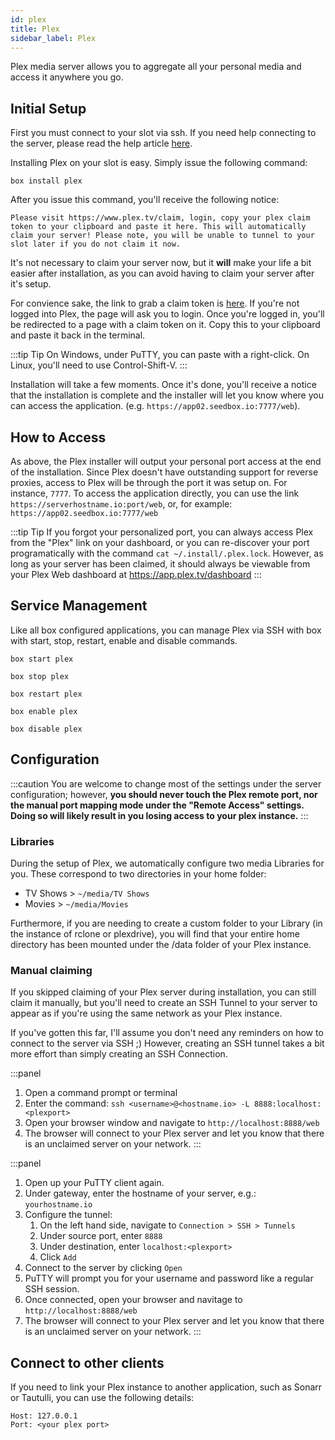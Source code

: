 ```yaml
---
id: plex
title: Plex
sidebar_label: Plex
---
```


Plex media server allows you to aggregate all your personal media and access it anywhere you go.

## Initial Setup

First you must connect to your slot via ssh. If you need help connecting to the server, please read the help article [here](../getting-started/how-do-i-connect.md).

Installing Plex on your slot is easy. Simply issue the following command:

```plaintext main
box install plex
```

After you issue this command, you'll receive the following notice:

```plaintext main wrap
Please visit https://www.plex.tv/claim, login, copy your plex claim token to your clipboard and paste it here. This will automatically claim your server! Please note, you will be unable to tunnel to your slot later if you do not claim it now.
```

It's not necessary to claim your server now, but it **will** make your life a bit easier after installation, as you can avoid having to claim your server after it's setup.

For convience sake, the link to grab a claim token is [here](https://www.plex.tv/claim). If you're not logged into Plex, the page will ask you to login. Once you're logged in, you'll be redirected to a page with a claim token on it. Copy this to your clipboard and paste it back in the terminal.

:::tip Tip
On Windows, under PuTTY, you can paste with a right-click.
On Linux, you'll need to use Control-Shift-V.
:::

Installation will take a few moments. Once it's done, you'll receive a notice that the installation is complete and the installer will let you know where you can access the application. (e.g. `https://app02.seedbox.io:7777/web`). 

## How to Access

As above, the Plex installer will output your personal port access at the end of the installation. Since Plex doesn't have outstanding support for reverse proxies, access to Plex will be through the port it was setup on. For instance, `7777`. To access the application directly, you can use the link `https://serverhostname.io:port/web`, or, for example: `https://app02.seedbox.io:7777/web`

:::tip Tip
If you forgot your personalized port, you can always access Plex from the "Plex" link on your dashboard, or you can re-discover your port programatically with the command `cat ~/.install/.plex.lock`. However, as long as your server has been claimed, it should always be viewable from your Plex Web dashboard at https://app.plex.tv/dashboard
:::


## Service Management

Like all box configured applications, you can manage Plex via SSH with box with start, stop, restart, enable and disable commands.

<!--DOCUSAURUS_CODE_TABS-->
<!--Start-->
```plaintext
box start plex
```
<!--Stop-->
```plaintext
box stop plex
```
<!--Restart-->
```plaintext
box restart plex
```
<!--Enable-->
```plaintext
box enable plex
```
<!--Disable-->
```plaintext
box disable plex
```
<!--END_DOCUSAURUS_CODE_TABS-->

## Configuration

:::caution
You are welcome to change most of the settings under the server configuration; however, **you should never touch the Plex remote port, nor the manual port mapping mode under the "Remote Access" settings. Doing so will likely result in you losing access to your plex instance.**
:::

### Libraries

During the setup of Plex, we automatically configure two media Libraries for you. These correspond to two directories in your home folder:

- TV Shows > `~/media/TV Shows`
- Movies > `~/media/Movies`

Furthermore, if you are needing to create a custom folder to your Library (in the instance of rclone or plexdrive), you will find that your entire home directory has been mounted under the /data folder of your Plex instance.

### Manual claiming

If you skipped claiming of your Plex server during installation, you can still claim it manually, but you'll need to create an SSH Tunnel to your server to appear as if you're using the same network as your Plex instance.

If you've gotten this far, I'll assume you don't need any reminders on how to connect to the server via SSH ;) However, creating an SSH tunnel takes a bit more effort than simply creating an SSH Connection.

<!--DOCUSAURUS_CODE_TABS-->
<!--Linux / OS X-->
:::panel 
1. Open a command prompt or terminal
2. Enter the command: `ssh <username>@<hostname.io> -L 8888:localhost:<plexport>`
3. Open your browser window and navigate to `http://localhost:8888/web`
4. The browser will connect to your Plex server and let you know that there is an unclaimed server on your network.
:::
<!--Windows-->
:::panel
1. Open up your PuTTY client again.
2. Under gateway, enter the hostname of your server, e.g.: `yourhostname.io`
3. Configure the tunnel:
    1. On the left hand side, navigate to `Connection > SSH > Tunnels`
    2. Under source port, enter `8888`
    3. Under destination, enter `localhost:<plexport>` 
    4. Click `Add`
4. Connect to the server by clicking `Open`
5. PuTTY will prompt you for your username and password like a regular SSH session.
6. Once connected, open your browser and navitage to `http://localhost:8888/web`
7. The browser will connect to your Plex server and let you know that there is an unclaimed server on your network.
:::
<!--END_DOCUSAURUS_CODE_TABS-->

## Connect to other clients

If you need to link your Plex instance to another application, such as Sonarr or Tautulli, you can use the following details:

```plaintext main
Host: 127.0.0.1
Port: <your plex port>
```